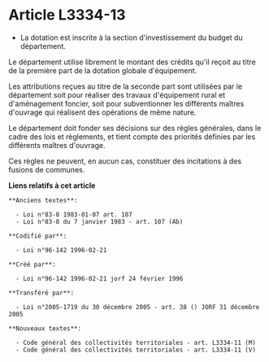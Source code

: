 # Article L3334-13

- La dotation est inscrite à la section d'investissement du budget du département.

Le département utilise librement le montant des crédits qu'il reçoit au titre de la première part de la dotation globale
d'équipement.

Les attributions reçues au titre de la seconde part sont utilisées par le département soit pour réaliser des travaux
d'équipement rural et d'aménagement foncier, soit pour subventionner les différents maîtres d'ouvrage qui réalisent des
opérations de même nature.

Le département doit fonder ses décisions sur des règles générales, dans le cadre des lois et règlements, et tient compte des
priorités définies par les différents maîtres d'ouvrage.

Ces règles ne peuvent, en aucun cas, constituer des incitations à des fusions de communes.

**Liens relatifs à cet article**

	**Anciens textes**:

	  - Loi n°83-8 1983-01-07 art. 107
	  - Loi n°83-8 du 7 janvier 1983 - art. 107 (Ab)

	**Codifié par**:

	  - Loi n°96-142 1996-02-21

	**Créé par**:

	  - Loi n°96-142 1996-02-21 jorf 24 février 1996

	**Transféré par**:

	  - Loi n°2005-1719 du 30 décembre 2005 - art. 38 () JORF 31 décembre 2005

	**Nouveaux textes**:

	  - Code général des collectivités territoriales - art. L3334-11 (M)
	  - Code général des collectivités territoriales - art. L3334-11 (V)
